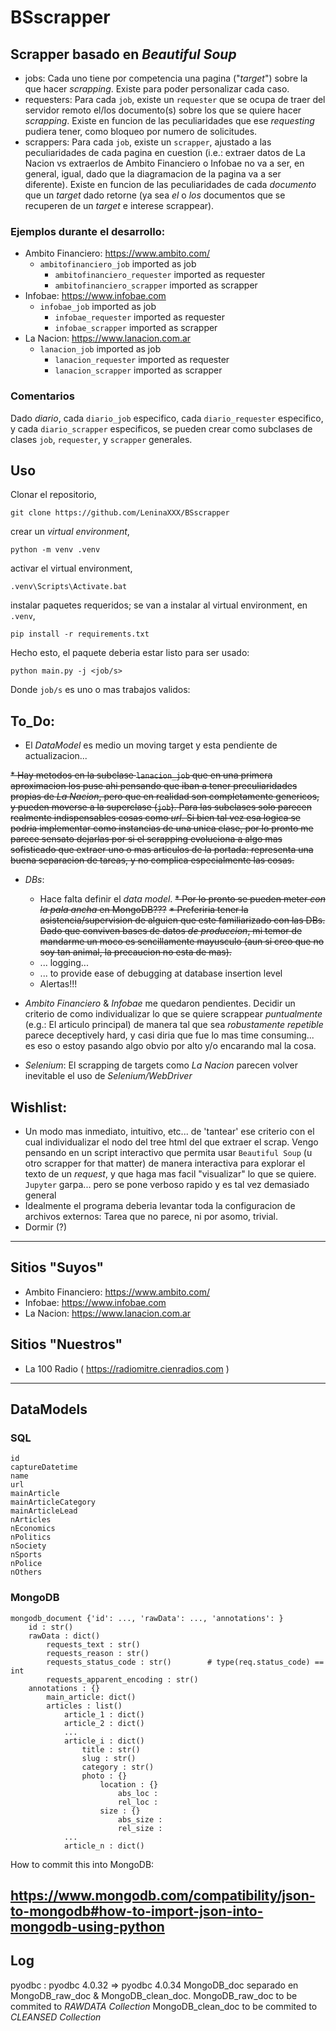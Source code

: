 # BSscrapper

## Scrapper basado en _Beautiful Soup_

* jobs:
      Cada uno tiene por competencia una pagina ("_target_") sobre la que hacer _scrapping_.
    Existe para poder personalizar cada caso.
* requesters:
	  Para cada ```job```, existe un ```requester``` que se ocupa de traer del servidor remoto el/los documento(s) sobre los que se quiere hacer _scrapping_.
	Existe en funcion de las peculiaridades que ese _requesting_ pudiera tener, como bloqueo por numero de solicitudes.
* scrappers:
	  Para cada ```job```, existe un ```scrapper```, ajustado a las peculiaridades de cada pagina en cuestion (i.e.: extraer datos de La Nacion vs extraerlos de Ambito Financiero o Infobae no va a ser, en general, igual, dado que la diagramacion de la pagina va a ser diferente).
	Existe en funcion de las peculiaridades de cada *documento* que un _target_ dado retorne (ya sea *el* o *los* documentos que se recuperen de un _target_ e interese scrappear).

### Ejemplos durante el desarrollo:

 * Ambito Financiero: https://www.ambito.com/
	* ```ambitofinanciero_job``` imported as job
	  * ```ambitofinanciero_requester``` imported as requester
	  * ```ambitofinanciero_scrapper``` imported as scrapper
 * Infobae: https://www.infobae.com
	* ```infobae_job``` imported as job
	  * ```infobae_requester``` imported as requester
	  * ```infobae_scrapper``` imported as scrapper
 * La Nacion: https://www.lanacion.com.ar
	* ```lanacion_job``` imported as job
	  * ```lanacion_requester``` imported as requester
	  * ```lanacion_scrapper``` imported as scrapper

### Comentarios

Dado *diario*, cada ```diario_job``` especifico, cada ```diario_requester``` especifico, y cada ```diario_scrapper``` especificos, se pueden crear como subclases de clases ```job```, ```requester```, y ```scrapper``` generales.

## Uso

Clonar el repositorio,

	git clone https://github.com/LeninaXXX/BSscrapper

crear un _virtual environment_,

	python -m venv .venv

activar el virtual environment,

	.venv\Scripts\Activate.bat

instalar paquetes requeridos; se van a instalar al virtual environment, en `.venv`,

	pip install -r requirements.txt

Hecho esto, el paquete deberia estar listo para ser usado:

	python main.py -j <job/s>

Donde ```job/s``` es uno o mas trabajos validos:

## To_Do:

* El _DataModel_ es medio un moving target y esta pendiente de actualizacion...

 ~~* Hay metodos en la subclase `lanacion_job` que en una primera aproximacion los puse ahi pensando que iban a tener preculiaridades propias de _La Nacion_, pero que en realidad son completamente genericos, y pueden moverse a la superclase (`job`). Para las subclases solo parecen realmente indispensables cosas como _url_. Si bien tal vez esa logica se podria implementar como instancias de una unica clase, por lo pronto me parece sensato dejarlas por si el scrapping evoluciona a algo mas sofisticado que extraer uno o mas articulos de la portada: representa una buena separacion de tareas, y no complica especialmente las cosas.~~
 
 * _DBs_:
    * Hace falta definir el _data model_.
	~~* Por lo pronto se pueden meter _con la pala ancha_ en MongoDB???~~
	~~* Preferiria tener la asistencia/supervision de alguien que este familiarizado con las DBs. Dado que conviven bases de datos _de produccion_, mi temor de mandarme un moco es sencillamente mayusculo (aun si creo que no soy tan animal, la precaucion no esta de mas).~~
	* ... logging...
	* ... to provide ease of debugging at database insertion level
	* Alertas!!!
	
 * _Ambito Financiero_ & _Infobae_ me quedaron pendientes.
    Decidir un criterio de como individualizar lo que se quiere scrappear *puntualmente* (e.g.: El articulo principal) de manera tal que sea *robustamente repetible* parece deceptively hard, y casi diria que fue lo mas time consuming... es eso o estoy pasando algo obvio por alto y/o encarando mal la cosa.

 * _Selenium_:
	El scrapping de targets como _La Nacion_ parecen volver inevitable el uso de _Selenium/WebDriver_

## Wishlist:
 
 * Un modo mas inmediato, intuitivo, etc... de 'tantear' ese criterio con el cual individualizar el nodo del tree html del que extraer el scrap.
	Vengo pensando en un script interactivo que permita usar `Beautiful Soup` (u otro scrapper for that matter) de manera interactiva para explorar el texto de un _request_, y que haga mas facil "visualizar" lo que se quiere.
	`Jupyter` garpa... pero se pone verboso rapido y es tal vez demasiado general
 * Idealmente el programa deberia levantar toda la configuracion de archivos externos: Tarea que no parece, ni por asomo, trivial.
 * Dormir (?)

---
## Sitios "Suyos"
 * Ambito Financiero: https://www.ambito.com/
 * Infobae: https://www.infobae.com
 * La Nacion: https://www.lanacion.com.ar
 
## Sitios "Nuestros"
 * La 100 Radio ( https://radiomitre.cienradios.com )

---
## DataModels
### SQL
	id
	captureDatetime
	name
	url
	mainArticle
	mainArticleCategory
	mainArticleLead
	nArticles
	nEconomics
	nPolitics
	nSociety
	nSports
	nPolice
	nOthers

### MongoDB

	mongodb_document {'id': ..., 'rawData': ..., 'annotations': }
		id : str()
		rawData : dict()
			requests_text : str()
			requests_reason : str()
			requests_status_code : str()		# type(req.status_code) == int
			requests_apparent_encoding : str()
		annotations : {}
			main_article: dict()
			articles : list()
				article_1 : dict()
				article_2 : dict()
				...		
				article_i : dict()
					title : str()
					slug : str()
					category : str()
					photo : {}
						location : {}
							abs_loc :
							rel_loc :
						size : {}
							abs_size : 
							rel_size : 
				...
				article_n : dict()


 How to commit this into MongoDB: 

https://www.mongodb.com/compatibility/json-to-mongodb#how-to-import-json-into-mongodb-using-python
---
## Log

pyodbc : pyodbc 4.0.32 => pyodbc 4.0.34
MongoDB_doc separado en MongoDB_raw_doc & MongoDB_clean_doc.
    MongoDB_raw_doc to be commited to _RAWDATA Collection_
    MongoDB_clean_doc to be commited to _CLEANSED Collection_
